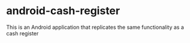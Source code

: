 # android-cash-register
This is an Android application that replicates the same functionality as a cash register
